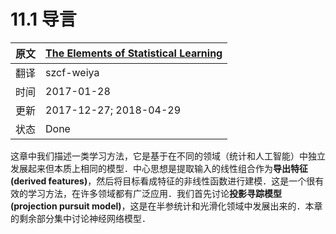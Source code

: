 # 11.1 导言

| 原文   | [The Elements of Statistical Learning](https://web.stanford.edu/~hastie/ElemStatLearn/printings/ESLII_print12.pdf) |
| ---- | ---------------------------------------- |
| 翻译   | szcf-weiya                               |
| 时间   | 2017-01-28                               |
|更新| 2017-12-27; 2018-04-29|
|状态|Done|

这章中我们描述一类学习方法，它是基于在不同的领域（统计和人工智能）中独立发展起来但本质上相同的模型．中心思想是提取输入的线性组合作为**导出特征 (derived features)**，然后将目标看成特征的非线性函数进行建模．这是一个很有效的学习方法，在许多领域都有广泛应用．我们首先讨论**投影寻踪模型 (projection pursuit model)**，这是在半参统计和光滑化领域中发展出来的．本章的剩余部分集中讨论神经网络模型．
